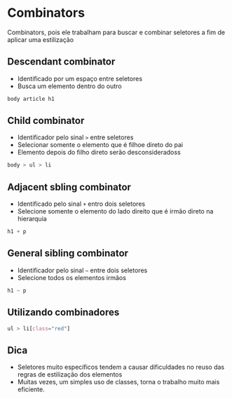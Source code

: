 # Combinators

Combinators, pois ele trabalham para buscar e combinar seletores a fim de aplicar uma estilização

## Descendant combinator

* Identificado por um espaço entre seletores
* Busca um elemento dentro do outro

```css
body article h1
```

## Child combinator

* Identificador pelo sinal `>` entre seletores
* Selecionar somente o elemento que é filhoe direto do pai
* Elemento depois do filho direto serão desconsideradoss

```css
body > ul > li
```

## Adjacent sbling combinator

* Identificado pelo sinal `+` entro dois seletores
* Selecione somente o elemento do lado direito que é irmão direto na hierarquia

```css
h1 + p
```

## General sibling combinator

* Identificador pelo sinal `~` entre dois seletores
* Selecione todos os elementos irmãos

```css
h1 ~ p
```

## Utilizando combinadores

```css
ul > li[class="red"]
```

## Dica

* Seletores muito específicos tendem a causar dificuldades no reuso das regras de estilização dos elementos
* Muitas vezes, um simples uso de classes, torna o trabalho muito mais eficiente.